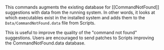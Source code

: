 This commands augments the existing database for [[CommandNotFound]] suggestions with data from the running system. In other words, it looks at which executables exist in the installed system and adds them to the `Data/CommandNotFound.data` file from Scripts.

This is useful to improve the quality of the "command not found" suggestions. Users are encouraged to send patches to Scripts improving the CommandNotFound.data database.